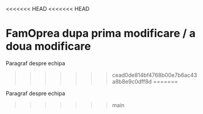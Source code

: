 <<<<<<< HEAD
<<<<<<< HEAD
# FamOprea dupa prima modificare / a doua modificare

Paragraf despre echipa
>>>>>>> cead0de814bf4768b00e7b6ac43a8b8e9c0dff8d
=======

Paragraf despre echipa
>>>>>>> main
